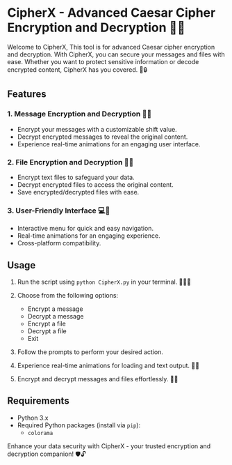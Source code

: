 # CipherX - Advanced Caesar Cipher Encryption and Decryption 🧩🔐

Welcome to CipherX, This tool is for advanced Caesar cipher encryption and decryption. With CipherX, you can secure your messages and files with ease. Whether you want to protect sensitive information or decode encrypted content, CipherX has you covered. 🚀🔒

## Features

### 1. Message Encryption and Decryption 📝🔑

- Encrypt your messages with a customizable shift value.
- Decrypt encrypted messages to reveal the original content.
- Experience real-time animations for an engaging user interface.

### 2. File Encryption and Decryption 📁🔐

- Encrypt text files to safeguard your data.
- Decrypt encrypted files to access the original content.
- Save encrypted/decrypted files with ease.

### 3. User-Friendly Interface 💻🎨

- Interactive menu for quick and easy navigation.
- Real-time animations for an engaging experience.
- Cross-platform compatibility.

## Usage

1. Run the script using `python CipherX.py` in your terminal. 🚀👨‍💻

2. Choose from the following options:

    - Encrypt a message
    - Decrypt a message
    - Encrypt a file
    - Decrypt a file
    - Exit

3. Follow the prompts to perform your desired action.

4. Experience real-time animations for loading and text output. 🔄🎉

5. Encrypt and decrypt messages and files effortlessly. 🧩🔐

## Requirements

- Python 3.x
- Required Python packages (install via `pip`):
  - `colorama`



Enhance your data security with CipherX - your trusted encryption and decryption companion! 🛡️🔓
